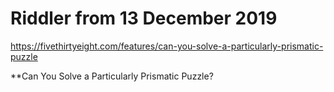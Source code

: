 # Riddler from 13 December 2019

https://fivethirtyeight.com/features/can-you-solve-a-particularly-prismatic-puzzle

**Can You Solve a Particularly Prismatic Puzzle?
